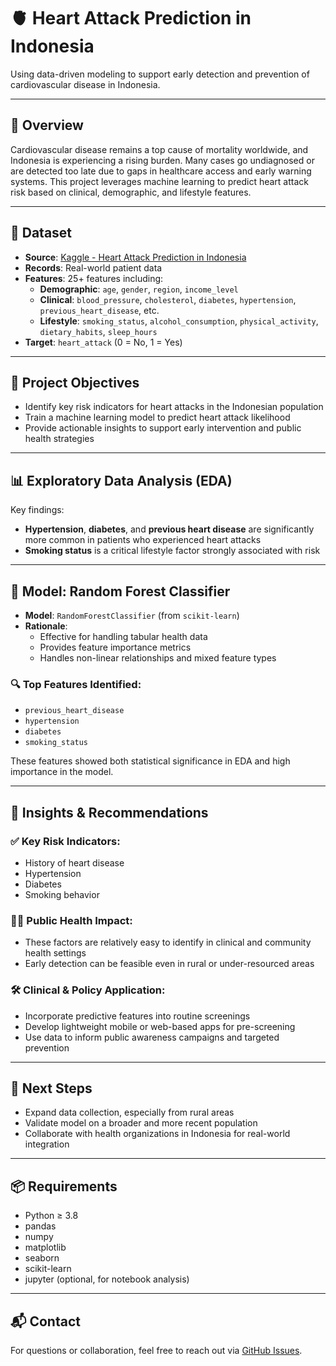 # 🫀 Heart Attack Prediction in Indonesia

Using data-driven modeling to support early detection and prevention of cardiovascular disease in Indonesia.

---

## 📌 Overview

Cardiovascular disease remains a top cause of mortality worldwide, and Indonesia is experiencing a rising burden. Many cases go undiagnosed or are detected too late due to gaps in healthcare access and early warning systems. This project leverages machine learning to predict heart attack risk based on clinical, demographic, and lifestyle features.

---

## 📂 Dataset

- **Source**: [Kaggle - Heart Attack Prediction in Indonesia](https://www.kaggle.com/datasets/ankushpanday2/heart-attack-prediction-in-indonesia)
- **Records**: Real-world patient data
- **Features**: 25+ features including:
  - **Demographic**: `age`, `gender`, `region`, `income_level`
  - **Clinical**: `blood_pressure`, `cholesterol`, `diabetes`, `hypertension`, `previous_heart_disease`, etc.
  - **Lifestyle**: `smoking_status`, `alcohol_consumption`, `physical_activity`, `dietary_habits`, `sleep_hours`
- **Target**: `heart_attack` (0 = No, 1 = Yes)

---

## 🧪 Project Objectives

- Identify key risk indicators for heart attacks in the Indonesian population
- Train a machine learning model to predict heart attack likelihood
- Provide actionable insights to support early intervention and public health strategies

---

## 📊 Exploratory Data Analysis (EDA)

Key findings:

- **Hypertension**, **diabetes**, and **previous heart disease** are significantly more common in patients who experienced heart attacks
- **Smoking status** is a critical lifestyle factor strongly associated with risk

---

## 🤖 Model: Random Forest Classifier

- **Model**: `RandomForestClassifier` (from `scikit-learn`)
- **Rationale**:
  - Effective for handling tabular health data
  - Provides feature importance metrics
  - Handles non-linear relationships and mixed feature types

### 🔍 Top Features Identified:

- `previous_heart_disease`
- `hypertension`
- `diabetes`
- `smoking_status`

These features showed both statistical significance in EDA and high importance in the model.

---

## 📝 Insights & Recommendations

### ✅ Key Risk Indicators:
- History of heart disease
- Hypertension
- Diabetes
- Smoking behavior

### 🧑‍⚕️ Public Health Impact:
- These factors are relatively easy to identify in clinical and community health settings
- Early detection can be feasible even in rural or under-resourced areas

### 🛠️ Clinical & Policy Application:
- Incorporate predictive features into routine screenings
- Develop lightweight mobile or web-based apps for pre-screening
- Use data to inform public awareness campaigns and targeted prevention

---

## 🚀 Next Steps

- Expand data collection, especially from rural areas
- Validate model on a broader and more recent population
- Collaborate with health organizations in Indonesia for real-world integration

---

## 📦 Requirements

- Python ≥ 3.8  
- pandas  
- numpy  
- matplotlib  
- seaborn  
- scikit-learn  
- jupyter (optional, for notebook analysis)

---

## 📬 Contact

For questions or collaboration, feel free to reach out via [GitHub Issues](https://github.com/your-username/your-repo/issues).
